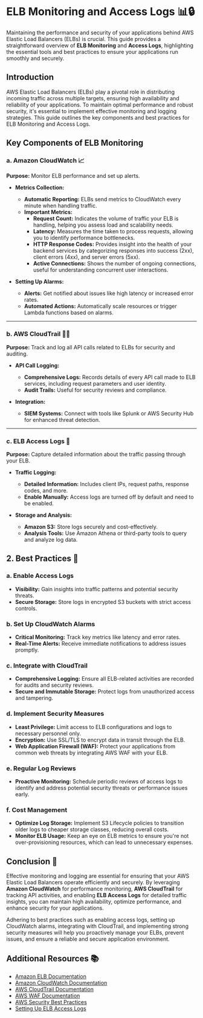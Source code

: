 # **ELB Monitoring and Access Logs 📊🔒**

Maintaining the performance and security of your applications behind AWS Elastic Load Balancers (ELBs) is crucial. This guide provides a straightforward overview of **ELB Monitoring** and **Access Logs**, highlighting the essential tools and best practices to ensure your applications run smoothly and securely.

## **Introduction**

AWS Elastic Load Balancers (ELBs) play a pivotal role in distributing incoming traffic across multiple targets, ensuring high availability and reliability of your applications. To maintain optimal performance and robust security, it's essential to implement effective monitoring and logging strategies. This guide outlines the key components and best practices for ELB Monitoring and Access Logs.

## **Key Components of ELB Monitoring**

### **a. Amazon CloudWatch 📈**

**Purpose:** Monitor ELB performance and set up alerts.

- **Metrics Collection:**

  - **Automatic Reporting:** ELBs send metrics to CloudWatch every minute when handling traffic.
  - **Important Metrics:**
    - **Request Count:** Indicates the volume of traffic your ELB is handling, helping you assess load and scalability needs.
    - **Latency:** Measures the time taken to process requests, allowing you to identify performance bottlenecks.
    - **HTTP Response Codes:** Provides insight into the health of your backend services by categorizing responses into success (2xx), client errors (4xx), and server errors (5xx).
    - **Active Connections:** Shows the number of ongoing connections, useful for understanding concurrent user interactions.

- **Setting Up Alarms:**
  - **Alerts:** Get notified about issues like high latency or increased error rates.
  - **Automated Actions:** Automatically scale resources or trigger Lambda functions based on alarms.

---

### **b. AWS CloudTrail 🕵️‍♂️**

**Purpose:** Track and log all API calls related to ELBs for security and auditing.

- **API Call Logging:**

  - **Comprehensive Logs:** Records details of every API call made to ELB services, including request parameters and user identity.
  - **Audit Trails:** Useful for security reviews and compliance.

- **Integration:**
  - **SIEM Systems:** Connect with tools like Splunk or AWS Security Hub for enhanced threat detection.

---

### **c. ELB Access Logs 📝**

**Purpose:** Capture detailed information about the traffic passing through your ELB.

- **Traffic Logging:**

  - **Detailed Information:** Includes client IPs, request paths, response codes, and more.
  - **Enable Manually:** Access logs are turned off by default and need to be enabled.

- **Storage and Analysis:**
  - **Amazon S3:** Store logs securely and cost-effectively.
  - **Analysis Tools:** Use Amazon Athena or third-party tools to query and analyze log data.

## **2. Best Practices 🌟**

### **a. Enable Access Logs**

- **Visibility:** Gain insights into traffic patterns and potential security threats.
- **Secure Storage:** Store logs in encrypted S3 buckets with strict access controls.

### **b. Set Up CloudWatch Alarms**

- **Critical Monitoring:** Track key metrics like latency and error rates.
- **Real-Time Alerts:** Receive immediate notifications to address issues promptly.

### **c. Integrate with CloudTrail**

- **Comprehensive Logging:** Ensure all ELB-related activities are recorded for audits and security reviews.
- **Secure and Immutable Storage:** Protect logs from unauthorized access and tampering.

### **d. Implement Security Measures**

- **Least Privilege:** Limit access to ELB configurations and logs to necessary personnel only.
- **Encryption:** Use SSL/TLS to encrypt data in transit through the ELB.
- **Web Application Firewall (WAF):** Protect your applications from common web threats by integrating AWS WAF with your ELB.

### **e. Regular Log Reviews**

- **Proactive Monitoring:** Schedule periodic reviews of access logs to identify and address potential security threats or performance issues early.

### **f. Cost Management**

- **Optimize Log Storage:** Implement S3 Lifecycle policies to transition older logs to cheaper storage classes, reducing overall costs.
- **Monitor ELB Usage:** Keep an eye on ELB metrics to ensure you're not over-provisioning resources, which can lead to unnecessary expenses.

## **Conclusion 🎯**

Effective monitoring and logging are essential for ensuring that your AWS Elastic Load Balancers operate efficiently and securely. By leveraging **Amazon CloudWatch** for performance monitoring, **AWS CloudTrail** for tracking API activities, and enabling **ELB Access Logs** for detailed traffic insights, you can maintain high availability, optimize performance, and enhance security for your applications.

Adhering to best practices such as enabling access logs, setting up CloudWatch alarms, integrating with CloudTrail, and implementing strong security measures will help you proactively manage your ELBs, prevent issues, and ensure a reliable and secure application environment.

## **Additional Resources 📚**

- [Amazon ELB Documentation](https://docs.aws.amazon.com/elasticloadbalancing/latest/userguide/)
- [Amazon CloudWatch Documentation](https://docs.aws.amazon.com/cloudwatch/index.html)
- [AWS CloudTrail Documentation](https://docs.aws.amazon.com/cloudtrail/index.html)
- [AWS WAF Documentation](https://docs.aws.amazon.com/waf/latest/developerguide/)
- [AWS Security Best Practices](https://aws.amazon.com/architecture/security-best-practices/)
- [Setting Up ELB Access Logs](https://docs.aws.amazon.com/elasticloadbalancing/latest/application/load-balancer-access-logs.html)
